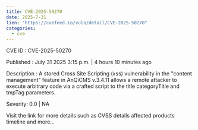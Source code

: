 ```yaml
--- 
title: CVE-2025-50270
date: 2025-7-31
lien: "https://cvefeed.io/vuln/detail/CVE-2025-50270"
categories:
  - cve
---
```


CVE ID : CVE-2025-50270

Published :  July 31
2025
3:15 p.m. | 4 hours
10 minutes ago

Description : A stored Cross Site Scripting (xss) vulnerability in the "content management" feature in AnQiCMS v.3.4.11 allows a remote attacker to execute arbitrary code via a crafted script to the title
categoryTitle
and tmpTag parameters.

Severity: 0.0 | NA

Visit the link for more details
such as CVSS details
affected products
timeline
and more...
